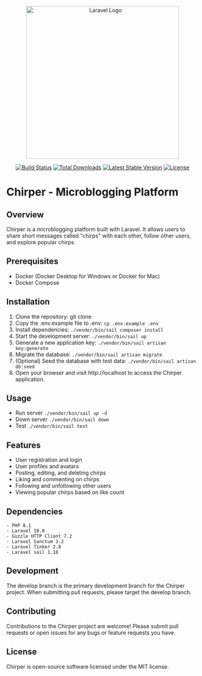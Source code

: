 <p align="center"><a href="https://laravel.com" target="_blank"><img src="https://raw.githubusercontent.com/laravel/art/master/logo-lockup/5%20SVG/2%20CMYK/1%20Full%20Color/laravel-logolockup-cmyk-red.svg" width="400" alt="Laravel Logo"></a></p>

<p align="center">
<a href="https://github.com/laravel/framework/actions"><img src="https://github.com/laravel/framework/workflows/tests/badge.svg" alt="Build Status"></a>
<a href="https://packagist.org/packages/laravel/framework"><img src="https://img.shields.io/packagist/dt/laravel/framework" alt="Total Downloads"></a>
<a href="https://packagist.org/packages/laravel/framework"><img src="https://img.shields.io/packagist/v/laravel/framework" alt="Latest Stable Version"></a>
<a href="https://packagist.org/packages/laravel/framework"><img src="https://img.shields.io/packagist/l/laravel/framework" alt="License"></a>
</p>

# Chirper - Microblogging Platform
## Overview
Chirper is a microblogging platform built with Laravel. It allows users to share short messages called "chirps" with each other, follow other users, and explore popular chirps.

## Prerequisites
- Docker (Docker Desktop for Windows or Docker for Mac)
- Docker Compose

## Installation
1) Clone the repository: git clone
2) Copy the .env.example file to .env:
``cp .env.example .env``
3) Install dependencies: ``./vendor/bin/sail composer install``
4) Start the development server: ``./vendor/bin/sail up``
5) Generate a new application key: ``./vendor/bin/sail artisan key:generate``
6) Migrate the database: ``./vendor/bin/sail artisan migrate``
7) (Optional) Seed the database with test data: ``./vendor/bin/sail artisan db:seed``
8) Open your browser and visit http://localhost to access the Chirper application.

## Usage
- Run server ``./vendor/bin/sail up -d ``
- Down server ``./vendor/bin/sail down ``
- Test `` ./vendor/bin/sail test ``

## Features
- User registration and login
- User profiles and avatars
- Posting, editing, and deleting chirps
- Liking and commenting on chirps
- Following and unfollowing other users
- Viewing popular chirps based on like count

## Dependencies
~~~
- PHP 8.1
- Laravel 10.8
- Guzzle HTTP Client 7.2
- Laravel Sanctum 3.2
- Laravel Tinker 2.8
- Laravel sail 1.18
~~~
## Development
The develop branch is the primary development branch for the Chirper project. When submitting pull requests, please target the develop branch.

## Contributing
Contributions to the Chirper project are welcome! Please submit pull requests or open issues for any bugs or feature requests you have.

## License
Chirper is open-source software licensed under the MIT license.
